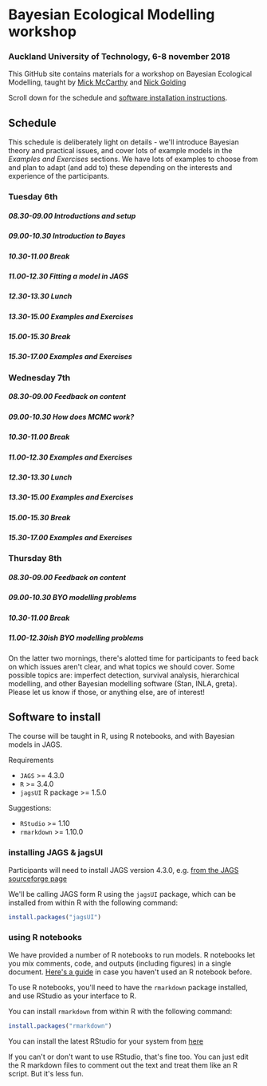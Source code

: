 # Bayesian Ecological Modelling workshop

### Auckland University of Technology, 6-8 november 2018

This GitHub site contains materials for a workshop on Bayesian Ecological Modelling, taught by [Mick McCarthy](https://qaeco.com/principal-researchers/#mick) and [Nick Golding](https://qaeco.com/researchfellows/#ngolding)

Scroll down for the schedule and [software installation instructions]().

## Schedule

This schedule is deliberately light on details - we'll introduce Bayesian theory and practical issues, and cover lots of example models in the *Examples and Exercises* sections. We have lots of examples to choose from and plan to adapt (and add to) these depending on the interests and experience of the participants.

### Tuesday 6th

##### 08.30-09.00 **Introductions and setup**

##### 09.00-10.30 **Introduction to Bayes**

##### 10.30-11.00 **Break**

##### 11.00-12.30 **Fitting a model in JAGS**

##### 12.30-13.30 **Lunch**

##### 13.30-15.00 **Examples and Exercises**

##### 15.00-15.30 **Break**

##### 15.30-17.00 **Examples and Exercises**


### Wednesday 7th

##### 08.30-09.00 **Feedback on content**

##### 09.00-10.30 **How does MCMC work?**

##### 10.30-11.00 **Break**

##### 11.00-12.30 **Examples and Exercises**

##### 12.30-13.30 **Lunch**

##### 13.30-15.00 **Examples and Exercises**

##### 15.00-15.30 **Break**

##### 15.30-17.00 **Examples and Exercises**


### Thursday 8th

##### 08.30-09.00 **Feedback on content**

##### 09.00-10.30 **BYO modelling problems**

##### 10.30-11.00 **Break**

##### 11.00-12.30ish **BYO modelling problems**

On the latter two mornings, there's alotted time for participants to feed back on which issues aren't clear, and what topics we should cover. Some possible topics are: imperfect detection, survival analysis, hierarchical modelling, and other Bayesian modelling software (Stan, INLA, greta). Please let us know if those, or anything else, are of interest!

## Software to install

The course will be taught in R, using R notebooks, and with Bayesian models in JAGS.

Requirements
 - `JAGS` >= 4.3.0
 - `R` >= 3.4.0
 - `jagsUI` R package >= 1.5.0

Suggestions:
 - `RStudio` >= 1.10
 - `rmarkdown` >= 1.10.0

### installing JAGS & jagsUI

Participants will need to install JAGS version 4.3.0, e.g. [from the JAGS sourceforge page](https://sourceforge.net/projects/mcmc-jags/files/)

We'll be calling JAGS form R using the `jagsUI` package, which can be installed from within R with the following command:

```r
install.packages("jagsUI")
```

### using R notebooks

We have provided a number of R notebooks to run models. R notebooks let you mix comments, code, and outputs (including figures) in a single document. [Here's a guide](https://bookdown.org/yihui/rmarkdown/notebook.html) in case you haven't used an R notebook before.

To use R notebooks, you'll need to have the `rmarkdown` package installed, and use RStudio as your interface to R.

You can install `rmarkdown` from within R with the following command:

```r
install.packages("rmarkdown")
```

You can install the latest RStudio for your system from [here](https://www.rstudio.com/products/rstudio/download/#download) 

If you can't or don't want to use RStudio, that's fine too. You can just edit the R markdown files to comment out the text and treat them like an R script. But it's less fun.

